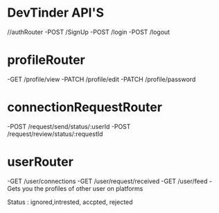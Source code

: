 # DevTinder API'S
//authRouter
-POST /SignUp
-POST /login
-POST /logout


# profileRouter
-GET /profile/view
-PATCH /profile/edit
-PATCH /profile/password

# connectionRequestRouter
<!-- -POST /request/send/intrested/:userId -->
<!-- -POST /request/send/ignored/:userId -->
<!-- -POST /request/review/accepted/:requestId
-POST /request/review/rejected/:requestId -->


-POST /request/send/status/:userId
-POST /request/review/status/:requestId


# userRouter
-GET /user/connections
-GET /user/request/received
-GET /user/feed - Gets you the profiles of other user on platforms




Status : ignored,intrested, accpted, rejected